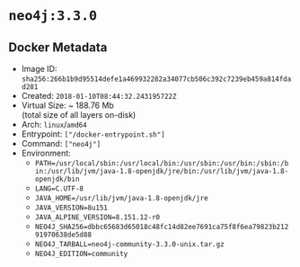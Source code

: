 # `neo4j:3.3.0`

## Docker Metadata

- Image ID: `sha256:266b1b9d95514defe1a469932282a34077cb506c392c7239eb459a814fdad281`
- Created: `2018-01-10T08:44:32.243195722Z`
- Virtual Size: ~ 188.76 Mb  
  (total size of all layers on-disk)
- Arch: `linux`/`amd64`
- Entrypoint: `["/docker-entrypoint.sh"]`
- Command: `["neo4j"]`
- Environment:
  - `PATH=/usr/local/sbin:/usr/local/bin:/usr/sbin:/usr/bin:/sbin:/bin:/usr/lib/jvm/java-1.8-openjdk/jre/bin:/usr/lib/jvm/java-1.8-openjdk/bin`
  - `LANG=C.UTF-8`
  - `JAVA_HOME=/usr/lib/jvm/java-1.8-openjdk/jre`
  - `JAVA_VERSION=8u151`
  - `JAVA_ALPINE_VERSION=8.151.12-r0`
  - `NEO4J_SHA256=dbbc65683d65018c48fc14d82ee7691ca75f8f6ea79823b21291970638de5d88`
  - `NEO4J_TARBALL=neo4j-community-3.3.0-unix.tar.gz`
  - `NEO4J_EDITION=community`
